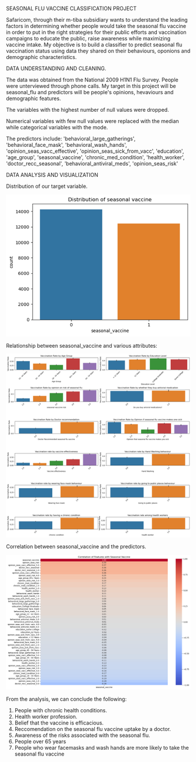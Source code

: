 SEASONAL FLU VACCINE CLASSIFICATION PROJECT


Safaricom, through their m-tiba subsidiary wants to understand the leading factors in determining whether people would take the seasonal flu vaccine in order to put in the right strategies for their public efforts and vaccination campaigns to educate the public, raise awareness while maximizing vaccine intake.
My objective is to build a classifier to predict seasonal flu vaccination status using data they shared on their behaviours, oponions and demographic characteristics.



DATA UNDERSTANDING AND CLEANING.


The data was obtained from the National 2009 H1N1 Flu Survey. 
People were unterviewed through phone calls.
My target in this project will be seasonal_flu and predictors will be people's opinions, hevaviours and demographic features.

The variables with the highest number of null values were dropped.

Numerical variables with few null values were replaced with the median while categorical variables with the mode.

The predictors include:
'behavioral_large_gatherings', 'behavioral_face_mask', 'behavioral_wash_hands', 'opinion_seas_vacc_effective', 'opinion_seas_sick_from_vacc', 'education', 'age_group', 'seasonal_vaccine', 'chronic_med_condition', 'health_worker', 'doctor_recc_seasonal', 'behavioral_antiviral_meds', 'opinion_seas_risk'


DATA ANALYSIS AND VISUALIZATION


Distribution of our target variable.

![alt text](image.png)

Relationship between seasonal_vaccine and various attributes:

![alt text](image-1.png)

Correlation between seasonal_vaccine and the predictors.

![alt text](image-2.png)

From the analysis, we can conclude the following:

1. People with chronic health conditions.
2. Health worker profession.
3. Belief that the vaccine is efficacious.
4. Reccomendation on the seasonal flu vaccine uptake by a doctor.
5. Awareness of the risks associated with the seasonal flu.
6. People over 65 years
7. People who wear facemasks and wash hands are more likely to take the seasonal flu vaccine